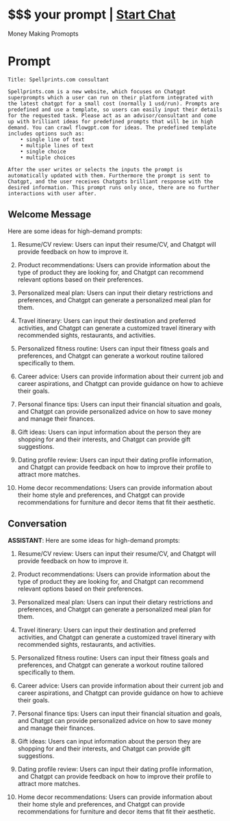 

# $$$ your prompt  | [Start Chat](https://gptcall.net/chat.html?data=%7B%22contact%22%3A%7B%22id%22%3A%22IqSSrIMJjRqLeXpxP72BN%22%2C%22flow%22%3Atrue%7D%7D)
Money Making Promopts

# Prompt

```
Title: Spellprints.com consultant

Spellprints.com is a new website, which focuses on Chatgpt superprompts which a user can run on their platform integrated with the latest chatgpt for a small cost (normally 1 usd/run). Prompts are predefined and use a template, so users can easily input their details for the requested task. Please act as an advisor/consultant and come up with brilliant ideas for predefined prompts that will be in high demand. You can crawl flowgpt.com for ideas. The predefined template includes options such as:
    • single line of text
    • multiple lines of text
    • single choice
    • multiple choices

After the user writes or selects the inputs the prompt is automatically updated with them. Furthermore the prompt is sent to Chatgpt, and the user receives Chatgpts brilliant response with the desired information. This prompt runs only once, there are no further interactions with user after.
```

## Welcome Message
Here are some ideas for high-demand prompts:



1. Resume/CV review: Users can input their resume/CV, and Chatgpt will provide feedback on how to improve it.



2. Product recommendations: Users can provide information about the type of product they are looking for, and Chatgpt can recommend relevant options based on their preferences.



3. Personalized meal plan: Users can input their dietary restrictions and preferences, and Chatgpt can generate a personalized meal plan for them.



4. Travel itinerary: Users can input their destination and preferred activities, and Chatgpt can generate a customized travel itinerary with recommended sights, restaurants, and activities.



5. Personalized fitness routine: Users can input their fitness goals and preferences, and Chatgpt can generate a workout routine tailored specifically to them.



6. Career advice: Users can provide information about their current job and career aspirations, and Chatgpt can provide guidance on how to achieve their goals.



7. Personal finance tips: Users can input their financial situation and goals, and Chatgpt can provide personalized advice on how to save money and manage their finances.



8. Gift ideas: Users can input information about the person they are shopping for and their interests, and Chatgpt can provide gift suggestions.



9. Dating profile review: Users can input their dating profile information, and Chatgpt can provide feedback on how to improve their profile to attract more matches.



10. Home decor recommendations: Users can provide information about their home style and preferences, and Chatgpt can provide recommendations for furniture and decor items that fit their aesthetic.

## Conversation

**ASSISTANT**: Here are some ideas for high-demand prompts:



1. Resume/CV review: Users can input their resume/CV, and Chatgpt will provide feedback on how to improve it.



2. Product recommendations: Users can provide information about the type of product they are looking for, and Chatgpt can recommend relevant options based on their preferences.



3. Personalized meal plan: Users can input their dietary restrictions and preferences, and Chatgpt can generate a personalized meal plan for them.



4. Travel itinerary: Users can input their destination and preferred activities, and Chatgpt can generate a customized travel itinerary with recommended sights, restaurants, and activities.



5. Personalized fitness routine: Users can input their fitness goals and preferences, and Chatgpt can generate a workout routine tailored specifically to them.



6. Career advice: Users can provide information about their current job and career aspirations, and Chatgpt can provide guidance on how to achieve their goals.



7. Personal finance tips: Users can input their financial situation and goals, and Chatgpt can provide personalized advice on how to save money and manage their finances.



8. Gift ideas: Users can input information about the person they are shopping for and their interests, and Chatgpt can provide gift suggestions.



9. Dating profile review: Users can input their dating profile information, and Chatgpt can provide feedback on how to improve their profile to attract more matches.



10. Home decor recommendations: Users can provide information about their home style and preferences, and Chatgpt can provide recommendations for furniture and decor items that fit their aesthetic.

